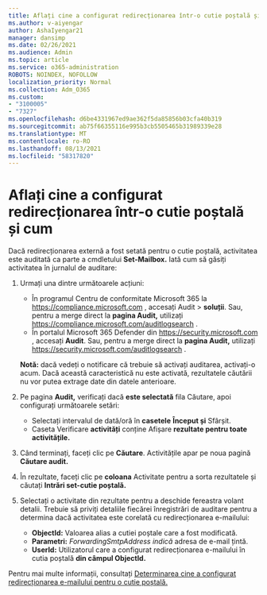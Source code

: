 ```yaml
---
title: Aflați cine a configurat redirecționarea într-o cutie poștală și cum
ms.author: v-aiyengar
author: AshaIyengar21
manager: dansimp
ms.date: 02/26/2021
ms.audience: Admin
ms.topic: article
ms.service: o365-administration
ROBOTS: NOINDEX, NOFOLLOW
localization_priority: Normal
ms.collection: Adm_O365
ms.custom:
- "3100005"
- "7327"
ms.openlocfilehash: d6be4331967ed9ae362f5da85856b03cfa40b319
ms.sourcegitcommit: ab75f66355116e995b3cb5505465b31989339e28
ms.translationtype: MT
ms.contentlocale: ro-RO
ms.lasthandoff: 08/13/2021
ms.locfileid: "58317820"
---
```

# <a name="find-out-who-set-up-forwarding-on-a-mailbox-and-how"></a>Aflați cine a configurat redirecționarea într-o cutie poștală și cum

Dacă redirecționarea externă a fost setată pentru o cutie poștală, activitatea este auditată ca parte a cmdletului **Set-Mailbox.** Iată cum să găsiți activitatea în jurnalul de auditare:

1. Urmați una dintre următoarele acțiuni:
   - În programul Centru de conformitate Microsoft 365 la <https://compliance.microsoft.com> , accesați Audit  \> **soluții**. Sau, pentru a merge direct la **pagina Audit,** utilizați <https://compliance.microsoft.com/auditlogsearch> .
   - În portalul Microsoft 365 Defender din <https://security.microsoft.com> , accesați **Audit**. Sau, pentru a merge direct la **pagina Audit,** utilizați <https://security.microsoft.com/auditlogsearch> .

   **Notă:** dacă vedeți o notificare că trebuie să activați auditarea, activați-o acum. Dacă această caracteristică nu este activată, rezultatele căutării nu vor putea extrage date din datele anterioare.

2. Pe pagina **Audit,** verificați dacă **este selectată** fila Căutare, apoi configurați următoarele setări:
   - Selectați intervalul de dată/oră în **casetele** **Început și** Sfârșit.
   - Caseta Verificare **activități** conține Afișare **rezultate pentru toate activitățile.**

3. Când terminați, faceți clic pe **Căutare**. Activitățile apar pe noua pagină **Căutare audit.**

4. În rezultate, faceți clic pe **coloana** Activitate pentru a sorta rezultatele și căutați **Intrări set-cutie poștală.**

5. Selectați o activitate din rezultate pentru a deschide fereastra volant detalii. Trebuie să priviți detaliile fiecărei înregistrări de auditare pentru a determina dacă activitatea este corelată cu redirecționarea e-mailului:
   - **ObjectId:** Valoarea alias a cutiei poștale care a fost modificată.
   - **Parametri:** _ForwardingSmtpAddress indică_ adresa de e-mail țintă.
   - **UserId:** Utilizatorul care a configurat redirecționarea e-mailului în cutia poștală **din câmpul ObjectId.**

Pentru mai multe informații, consultați [Determinarea cine a configurat redirecționarea e-mailului pentru o cutie poștală.](https://docs.microsoft.com/microsoft-365/compliance/auditing-troubleshooting-scenarios#determine-who-set-up-email-forwarding-for-a-mailbox)
